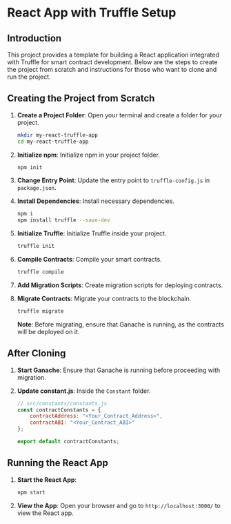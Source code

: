 # React App with Truffle Setup

## Introduction

This project provides a template for building a React application integrated with Truffle for smart contract development. Below are the steps to create the project from scratch and instructions for those who want to clone and run the project.

## Creating the Project from Scratch

1. **Create a Project Folder**: Open your terminal and create a folder for your project.
   ```bash
   mkdir my-react-truffle-app
   cd my-react-truffle-app
   ```

2. **Initialize npm**: Initialize npm in your project folder.
   ```bash
   npm init
   ```

3. **Change Entry Point**: Update the entry point to `truffle-config.js` in `package.json`.

4. **Install Dependencies**: Install necessary dependencies.
   ```bash
   npm i
   npm install truffle --save-dev
   ```

5. **Initialize Truffle**: Initialize Truffle inside your project.
   ```bash
   truffle init
   ```

6. **Compile Contracts**: Compile your smart contracts.
   ```bash
   truffle compile
   ```

7. **Add Migration Scripts**: Create migration scripts for deploying contracts.

8. **Migrate Contracts**: Migrate your contracts to the blockchain.
   ```bash
   truffle migrate
   ```
   **Note**: Before migrating, ensure that Ganache is running, as the contracts will be deployed on it.

## After Cloning

1. **Start Ganache**: Ensure that Ganache is running before proceeding with migration.

2. **Update constant.js**: Inside the `Constant` folder.
   ```javascript
   // src/constants/constants.js
   const contractConstants = {
       contractAddress: "<Your_Contract_Address>",
       contractABI: "<Your_Contract_ABI>"
   };

   export default contractConstants;
   ```

## Running the React App

1. **Start the React App**: 
   ```bash
   npm start
   ```

2. **View the App**: 
   Open your browser and go to `http://localhost:3000/` to view the React app.
